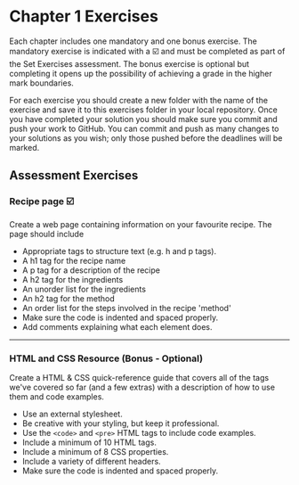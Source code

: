 # Chapter 1 Exercises

Each chapter includes one mandatory and one bonus exercise. The mandatory exercise is indicated with a :ballot_box_with_check: and must be completed as part of the Set Exercises assessment. The bonus exercise is optional but completing it opens up the possibility of achieving a grade in the higher mark boundaries.

For each exercise you should create a new folder with the name of the exercise and save it to this exercises folder in your local repository. Once you have completed your solution you should make sure you commit and push your work to GitHub. You can commit and push as many changes to your solutions as you wish; only those pushed before the deadlines will be marked.

## Assessment Exercises

### Recipe page :ballot_box_with_check:

Create a web page containing information on your favourite recipe. The page should include

* Appropriate tags to structure text (e.g. h and p tags).
* A h1 tag for the recipe name
* A p tag for a description of the recipe
* A h2 tag for the ingredients
* An unorder list for the ingredients
* An h2 tag for the method
* An order list for the steps involved in the recipe 'method'
* Make sure the code is indented and spaced properly.
* Add comments explaining what each element does.

<hr>

### HTML and CSS Resource (Bonus - Optional)

Create a HTML & CSS quick-reference guide that covers all of the tags we've covered so far (and a few extras) with a description of how to use them and code examples.

* Use an external stylesheet.
* Be creative with your styling, but keep it professional.
* Use the `<code>` and `<pre>` HTML tags to include code examples.
* Include a minimum of 10 HTML tags.
* Include a minimum of 8 CSS properties.
* Include a variety of different headers.
* Make sure the code is indented and spaced properly.
